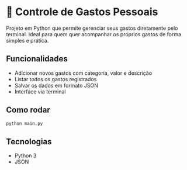 # 🧾 Controle de Gastos Pessoais

Projeto em Python que permite gerenciar seus gastos diretamente pelo terminal. Ideal para quem quer acompanhar os próprios gastos de forma simples e prática.

## Funcionalidades

- Adicionar novos gastos com categoria, valor e descrição
- Listar todos os gastos registrados
- Salvar os dados em formato JSON
- Interface via terminal

## Como rodar

```bash
python main.py
```

## Tecnologias

- Python 3
- JSON
